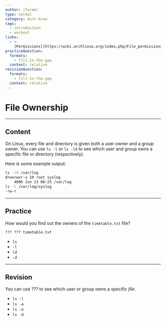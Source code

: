 ```yaml
---
author: jfarmer
type: normal
category: must-know
tags:
  - introduction
  - workout
links:
  - >-
    [Permissions](https://wiki.archlinux.org/index.php/File_permissions_and_attributes){website}
practiceQuestion:
  formats:
    - fill-in-the-gap
  context: relative
revisionQuestion:
  formats:
    - fill-in-the-gap
  context: relative
---
```


# File Ownership


---

## Content

On Linux, every file and directory is given both a user owner and a group owner.  You can use `ls -l` or `ls -ld` to see which user and group owns a specific file or directory (respectively).

Here is some example output:

```bash
ls -ld /var/log
drwxrwxr-x 10 root syslog
    4096 Jun 13 06:25 /var/log
ls -l /var/log/syslog
-rw-r
```


---

## Practice

How would you find out the owners of the `timetable.txt` file?

```plain-text
??? ??? timetable.txt
```

- `ls`
- `-l`
- `ld`
- `-d`


---

## Revision

You can use ??? to see which user or group owns a specific *file*.

- `ls -l`
- `ls -a`
- `ls -o`
- `ls -d`

